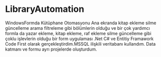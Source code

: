 # LibraryAutomation
WindowsFormda Kütüphane Otomasyonu 
Ana ekranda kitap ekleme silme güncelleme arama filtreleme gibi bölümlerin olduğu
ve bir çok yardımcı formla da yazar ekleme, kitap ekleme, raf ekleme silme güncelleme gibi çoklu işlevlerin olduğu bir form uygulaması
.Net C# ve Entitiy Framawork Code First olarak gerçekleştirdim.MSSQL ilişkili veritabanı kullandım. 
Data katmanı ve formu ayrı projelerde oluşturdum.

